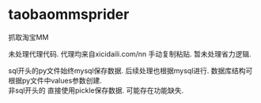 # taobaommsprider
抓取淘宝MM

未处理代理代码.  代理均来自xicidaili.com/nn   手动复制粘贴. 暂未处理省力逻辑.

sql开头的py文件始终mysql保存数据.  后续处理也根据mysql进行.
数据库结构可根据py文件中values参数创建.  
非sql开头的  直接使用pickle保存数据.  可能存在功能缺失.




